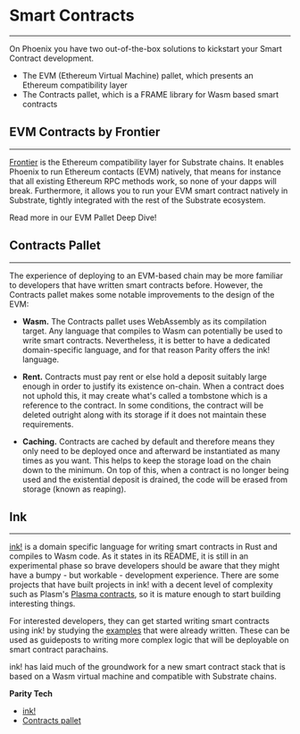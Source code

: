 # <b>Smart Contracts</b>
---
On Phoenix you have two out-of-the-box solutions to kickstart your Smart Contract development.

- The EVM (Ethereum Virtual Machine) pallet, which presents an Ethereum compatibility layer
- The Contracts pallet, which is a FRAME library for Wasm based smart contracts

## **EVM Contracts by Frontier**
---
[Frontier](https://paritytech.github.io/frontier/) is the Ethereum compatibility layer for Substrate chains. It enables Phoenix to run Ethereum contacts (EVM) natively, that means for instance that all existing Ethereum RPC methods work, so none of your dapps will break. Furthermore, it allows you to run your EVM smart contract natively in Substrate, tightly integrated with the rest of the Substrate ecosystem.

Read more in our EVM Pallet Deep Dive!

## **Contracts Pallet**
---
The experience of deploying to an EVM-based chain may be more familiar to developers that have written smart contracts before. However, the Contracts pallet makes some notable improvements to the design of the EVM:

- **Wasm.** The Contracts pallet uses WebAssembly as its compilation target. Any language that compiles to Wasm can potentially be used to write smart contracts. Nevertheless, it is better to have a dedicated domain-specific language, and for that reason Parity offers the ink! language.

- **Rent.** Contracts must pay rent or else hold a deposit suitably large enough in order to justify its existence on-chain. When a contract does not uphold this, it may create what's called a tombstone which is a reference to the contract. In some conditions, the contract will be deleted outright along with its storage if it does not maintain these requirements.

- **Caching.** Contracts are cached by default and therefore means they only need to be deployed once and afterward be instantiated as many times as you want. This helps to keep the storage load on the chain down to the minimum. On top of this, when a contract is no longer being used and the existential deposit is drained, the code will be erased from storage (known as reaping).


## **Ink**
---
[ink!](https://github.com/paritytech/ink) is a domain specific language for writing smart contracts in Rust and compiles to Wasm code. As it states in its README, it is still in an experimental phase so brave developers should be aware that they might have a bumpy - but workable - development experience. There are some projects that have built projects in ink! with a decent level of complexity such as Plasm's [Plasma contracts](https://github.com/staketechnologies/Plasm), so it is mature enough to start building interesting things.

For interested developers, they can get started writing smart contracts using ink! by studying the [examples](https://github.com/paritytech/ink/tree/master/examples) that were already written. These can be used as guideposts to writing more complex logic that will be deployable on smart contract parachains.

ink! has laid much of the groundwork for a new smart contract stack that is based on a Wasm virtual machine and compatible with Substrate chains.

**Parity Tech**

- [ink!](https://github.com/paritytech/ink)
- [Contracts pallet](https://github.com/paritytech/substrate/tree/master/frame/contracts)


